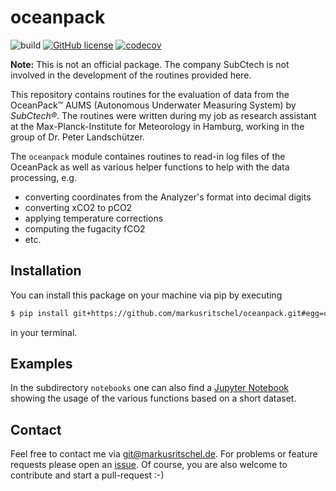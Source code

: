 # oceanpack
![build](https://github.com/markusritschel/oceanpack/workflows/build/badge.svg)
[![GitHub license](https://img.shields.io/github/license/markusritschel/oceanpack)](https://github.com/markusritschel/oceanpack/blob/master/LICENSE)
[![codecov](https://codecov.io/gh/markusritschel/oceanpack/branch/master/graph/badge.svg)](https://codecov.io/gh/markusritschel/oceanpack)

**Note:** This is not an official package. The company SubCtech is not involved in the development of the routines provided here. 

This repository contains routines for the evaluation of data from the OceanPack&trade; AUMS (Autonomous Underwater Measuring System) by _SubCtech&reg;_.
The routines were written during my job as research assistant at the Max-Planck-Institute for Meteorology in Hamburg, working in the group of Dr. Peter Landschützer.

The `oceanpack` module containes routines to read-in log files of the OceanPack as well as various helper functions to help with the data processing,
e.g. 
* converting coordinates from the Analyzer's format into decimal digits
* converting xCO2 to pCO2
* applying temperature corrections
* computing the fugacity fCO2
* etc.

## Installation
You can install this package on your machine via pip by executing
```bash
$ pip install git+https://github.com/markusritschel/oceanpack.git#egg=oceanpack
```
in your terminal.

## Examples
In the subdirectory `notebooks` one can also find a [Jupyter Notebook](https://github.com/markusritschel/oceanpack/blob/master/src/oceanpack/notebooks/examples.ipynb) showing the usage of the various functions based on a short dataset. 


## Contact
Feel free to contact me via git@markusritschel.de.
For problems or feature requests please open an [issue](https://github.com/markusritschel/oceanpack/issues).
Of course, you are also welcome to contribute and start a pull-request :-)

